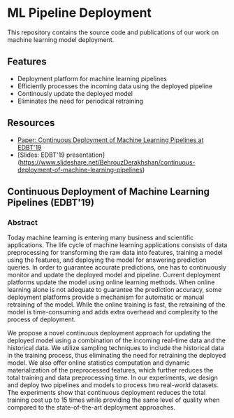 # ML Pipeline Deployment
This repository contains the source code and publications of our work on machine learning model deployment. 

## Features
- Deployment platform for machine learning pipelines
- Efficiently processes the incoming data using the deployed pipeline
- Continously update the deployed model
- Eliminates the need for periodical retraining

## Resources
- [Paper: Continuous Deployment of Machine Learning Pipelines at EDBT'19](http://openproceedings.org/2019/conf/edbt/EDBT19_paper_23.pdf)
- [Slides: EDBT'19 presentation] (https://www.slideshare.net/BehrouzDerakhshan/continuous-deployment-of-machine-learning-pipelines)

## Continuous Deployment of Machine Learning Pipelines (EDBT'19)

### Abstract
Today machine learning is entering many business and scientific applications.
The life cycle of machine learning applications consists of data preprocessing for transforming the raw data into features, training a model using the features, and deploying the model for answering prediction queries.
In order to guarantee accurate predictions, one has to continuously monitor and update the deployed model and pipeline. 
Current deployment platforms update the model using online learning methods.
When online learning alone is not adequate to guarantee the prediction accuracy, some deployment platforms provide a mechanism for automatic or manual retraining of the model.
While the online training is fast, the retraining of the model is time-consuming and adds extra overhead and complexity to the process of deployment.

We propose a novel continuous deployment approach for updating the deployed model using a combination of the incoming real-time data and the historical data.
We utilize sampling techniques to include the historical data in the training process, thus eliminating the need for retraining the deployed model.
We also offer online statistics computation and dynamic materialization of the preprocessed features, which further reduces the total training and data preprocessing time.
In our experiments, we design and deploy two pipelines and models to process two real-world datasets.
The experiments show that continuous deployment reduces the total training cost up to 15 times while providing the same level of quality when compared to the state-of-the-art deployment approaches.
